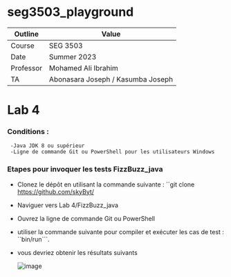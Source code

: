 # seg3503_playground
| Outline | Value |
| --- | --- |
| Course | SEG 3503 |
| Date | Summer 2023 |
| Professor | Mohamed Ali Ibrahim |
| TA | Abonasara Joseph / Kasumba Joseph | 

# Lab 4
### Conditions : 

     -Java JDK 8 ou supérieur
     -Ligne de commande Git ou PowerShell pour les utilisateurs Windows

### Etapes pour invoquer les tests FizzBuzz_java

 - Clonez le dépôt en utilisant la commande suivante : ``git clone https://github.com/skyByt/
 - Naviguer vers Lab 4/FizzBuzz_java
 - Ouvrez la ligne de commande Git ou PowerShell
 - utiliser la commande suivante pour compiler et exécuter les cas de test : ``bin/run```.
 - vous devriez obtenir les résultats suivants

   ![image](https://user-images.githubusercontent.com/105554676/175059147-bdc70479-05dc-47ed-b299-8163f0af3201.png)

